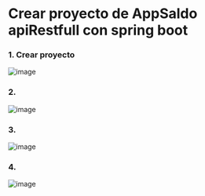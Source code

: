 # Crear proyecto de AppSaldo apiRestfull con spring boot

### 1. Crear proyecto 

![image](https://user-images.githubusercontent.com/31961588/194447409-a365a9dd-e193-48b3-bd47-bac49616cc71.png)

### 2. 

![image](https://user-images.githubusercontent.com/31961588/194447452-dd2116ec-fee0-4527-8053-a80896f4cca2.png)

### 3. 

![image](https://user-images.githubusercontent.com/31961588/194448310-862bdedd-2056-4c00-942c-9d170e9c31fc.png)

### 4. 

![image](https://user-images.githubusercontent.com/31961588/194448510-c2b07e20-d157-418e-8a97-2734528e9973.png)
